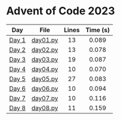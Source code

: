 # Advent of Code 2023

| Day        | File        | Lines | Time (s)          |
| ------------- |:-------------:|:-------------:|:-------------:|
|[Day 1](https://adventofcode.com/2023/day/1)|[day01.py](https://github.com/juanplopes/advent-of-code-2023/blob/main/day01.py)|13|0.089|
|[Day 2](https://adventofcode.com/2023/day/2)|[day02.py](https://github.com/juanplopes/advent-of-code-2023/blob/main/day02.py)|13|0.078|
|[Day 3](https://adventofcode.com/2023/day/3)|[day03.py](https://github.com/juanplopes/advent-of-code-2023/blob/main/day03.py)|19|0.087|
|[Day 4](https://adventofcode.com/2023/day/4)|[day04.py](https://github.com/juanplopes/advent-of-code-2023/blob/main/day04.py)|10|0.070|
|[Day 5](https://adventofcode.com/2023/day/5)|[day05.py](https://github.com/juanplopes/advent-of-code-2023/blob/main/day05.py)|27|0.083|
|[Day 6](https://adventofcode.com/2023/day/6)|[day06.py](https://github.com/juanplopes/advent-of-code-2023/blob/main/day06.py)|10|0.094|
|[Day 7](https://adventofcode.com/2023/day/7)|[day07.py](https://github.com/juanplopes/advent-of-code-2023/blob/main/day07.py)|10|0.116|
|[Day 8](https://adventofcode.com/2023/day/8)|[day08.py](https://github.com/juanplopes/advent-of-code-2023/blob/main/day08.py)|11|0.159|
